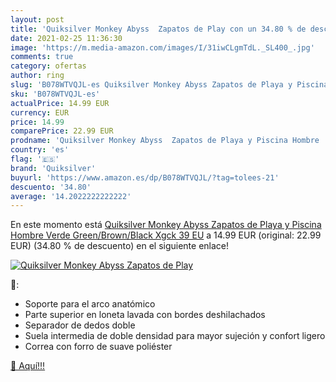```yaml
---
layout: post
title: 'Quiksilver Monkey Abyss  Zapatos de Play con un 34.80 % de descuento'
date: 2021-02-25 11:36:30
image: 'https://m.media-amazon.com/images/I/31iwCLgmTdL._SL400_.jpg'
comments: true
category: ofertas
author: ring
slug: 'B078WTVQJL-es Quiksilver Monkey Abyss Zapatos de Playa y Piscina Hombre...'
sku: 'B078WTVQJL-es'
actualPrice: 14.99 EUR
currency: EUR
price: 14.99
comparePrice: 22.99 EUR
prodname: 'Quiksilver Monkey Abyss  Zapatos de Playa y Piscina Hombre  Verde  Green/Brown/Black Xgck   39 EU'
country: 'es'
flag: '🇪🇸'
brand: 'Quiksilver'
buyurl: 'https://www.amazon.es/dp/B078WTVQJL/?tag=tolees-21'
descuento: '34.80'
average: '14.2022222222222'
---
```


En este momento está [Quiksilver Monkey Abyss  Zapatos de Playa y Piscina Hombre  Verde  Green/Brown/Black Xgck   39 EU](https://www.amazon.es/dp/B078WTVQJL/?tag=tolees-21) a 14.99 EUR (original: 22.99 EUR) (34.80 %  de descuento) en el siguiente enlace!

[![Quiksilver Monkey Abyss  Zapatos de Play](https://m.media-amazon.com/images/I/31iwCLgmTdL._SL400_.jpg)](https://www.amazon.es/dp/B078WTVQJL/?tag=tolees-21)

🔎:

- Soporte para el arco anatómico
- Parte superior en loneta lavada con bordes deshilachados
- Separador de dedos doble
- Suela intermedia de doble densidad para mayor sujeción y confort ligero
- Correa con forro de suave poliéster

[🛒 Aquí!!!](https://www.amazon.es/dp/B078WTVQJL/?tag=tolees-21)
